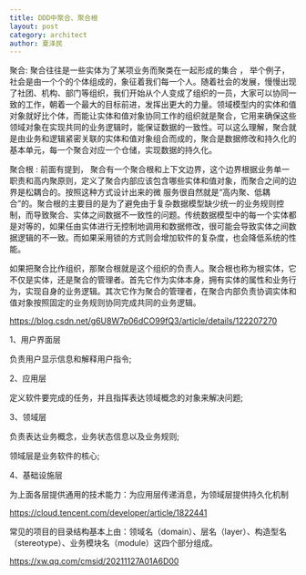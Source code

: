 ```yaml
---
title: DDD中聚合、聚合根
layout: post
category: architect
author: 夏泽民
---
```

聚合: 聚合往往是一些实体为了某项业务而聚类在一起形成的集合 ， 举个例子， 社会是由一个个的个体组成的，象征着我们每一个人。随着社会的发展，慢慢出现了社团、机构、部门等组织，我们开始从个人变成了组织的一员，大家可以协同一致的工作，朝着一个最大的目标前进，发挥出更大的力量。领域模型内的实体和值对象就好比个体，而能让实体和值对象协同工作的组织就是聚合，它用来确保这些领域对象在实现共同的业务逻辑时，能保证数据的一致性。可以这么理解，聚合就是由业务和逻辑紧密关联的实体和值对象组合而成的，聚合是数据修改和持久化的基本单元，每一个聚合对应一个仓储，实现数据的持久化。

聚合根 : 前面有提到， 聚合有一个聚合根和上下文边界，这个边界根据业务单一职责和高内聚原则，定义了聚合内部应该包含哪些实体和值对象，而聚合之间的边界是松耦合的。按照这种方式设计出来的微
服务很自然就是“高内聚、低耦合”的。聚合根的主要目的是为了避免由于复杂数据模型缺少统一的业务规则控制，而导致聚合、实体之间数据不一致性的问题。传统数据模型中的每一个实体都是对等的，如果任由实体进行无控制地调用和数据修改，很可能会导致实体之间数据逻辑的不一致。而如果采用锁的方式则会增加软件的复杂度，也会降低系统的性能。

如果把聚合比作组织，那聚合根就是这个组织的负责人。聚合根也称为根实体，它不仅是实体，还是聚合的管理者。首先它作为实体本身，拥有实体的属性和业务行为，实现自身的业务逻辑。其次它作为聚合的管理者，在聚合内部负责协调实体和值对象按照固定的业务规则协同完成共同的业务逻辑。

https://blog.csdn.net/g6U8W7p06dCO99fQ3/article/details/122207270
<!-- more -->
1、用户界面层

负责用户显示信息和解释用户指令;

2、应用层

定义软件要完成的任务，并且指挥表达领域概念的对象来解决问题;

3、领域层

负责表达业务概念，业务状态信息以及业务规则;

领域层是业务软件的核心;


4、基础设施层

为上面各层提供通用的技术能力：为应用层传递消息，为领域层提供持久化机制

https://cloud.tencent.com/developer/article/1822441


常见的项目的目录结构基本上由：领域名（domain）、层名（layer）、构造型名（stereotype）、业务模块名（module）这四个部分组成。

https://xw.qq.com/cmsid/20211127A01A6D00
